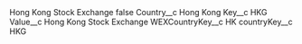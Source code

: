 <?xml version="1.0" encoding="UTF-8"?>
<CustomMetadata xmlns="http://soap.sforce.com/2006/04/metadata" xmlns:xsi="http://www.w3.org/2001/XMLSchema-instance" xmlns:xsd="http://www.w3.org/2001/XMLSchema">
    <label>Hong Kong Stock Exchange</label>
    <protected>false</protected>
    <values>
        <field>Country__c</field>
        <value xsi:type="xsd:string">Hong Kong</value>
    </values>
    <values>
        <field>Key__c</field>
        <value xsi:type="xsd:string">HKG</value>
    </values>
    <values>
        <field>Value__c</field>
        <value xsi:type="xsd:string">Hong Kong Stock Exchange</value>
    </values>
    <values>
        <field>WEXCountryKey__c</field>
        <value xsi:type="xsd:string">HK</value>
    </values>
    <values>
        <field>countryKey__c</field>
        <value xsi:type="xsd:string">HKG</value>
    </values>
</CustomMetadata>
